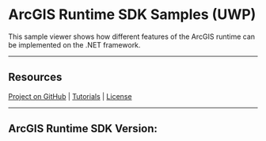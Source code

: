 ﻿# ArcGIS Runtime SDK Samples (UWP)

This sample viewer shows how different features of the ArcGIS runtime can be implemented on the .NET framework. 

----

## Resources

[Project on GitHub](https://github.com/Esri/arcgis-runtime-samples-dotnet) | [Tutorials](https://developers.arcgis.com/labs/browse/?topic=any&product=NET) | [License](https://github.com/Esri/arcgis-runtime-samples-dotnet/blob/master/license.txt)

----

## ArcGIS Runtime SDK Version: 